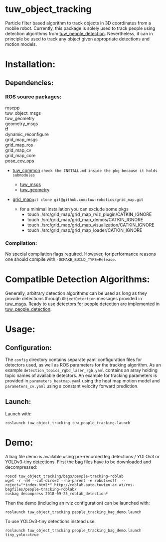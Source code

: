 tuw_object_tracking
===

Particle filter based algorithm to track objects in 3D coordinates from a mobile robot. 
Currently, this package is solely used to track people using detection algorithms from [tuw_people_detection](https://github.com/tuw-robotics/tuw_people_detection).
Nevertheless, it can in principle be used to track any object given appropriate detections and motion models.


# Installation:

## Dependencies:

### ROS source packages:
  roscpp  
  tuw_object_msgs  
  tuw_geometry  
  geometry_msgs  
  tf  
  dynamic_reconfigure  
  grid_map_msgs  
  grid_map_ros  
  grid_map_cv  
  grid_map_core  
  pose_cov_ops  

* [tuw_common](https://github.com/tuw-robotics/tuw_common) ```check the INSTALL.md inside the pkg because it holds submodules```
  * [tuw_msgs](https://github.com/tuw-robotics/tuw_msgs)
  * [tuw_geometry](https://github.com/tuw-robotics/tuw_geometry)

* [grid_map](https://github.com/tuw-robotics/grid_map)```git clone git@github.com:tuw-robotics/grid_map.git```
  * for a minimal installation you can exclude some pkgs 
    * touch ./src/grid_map/grid_map_rviz_plugin/CATKIN_IGNORE
    * touch ./src/grid_map/grid_map_demos/CATKIN_IGNORE
    * touch ./src/grid_map/grid_map_visualization/CATKIN_IGNORE
    * touch ./src/grid_map/grid_map_loader/CATKIN_IGNORE

### Compilation:
No special compilation flags required. However, for performance reasons one should compile with ```-DCMAKE_BUILD_TYPE=Release```.
    
# Compatible Detection Algorithms:

Generally, arbitrary detection algorithms can be used as long as they provide detections through
```ObjectDetection``` messages provided in [tuw_msgs](https://github.com/tuw-robotics/tuw_msgs).
Ready to use detectors for people detection are implemented in [tuw_people_detection]().

# Usage:

## Configuration:

The ```config``` directory contains separate yaml configuration files for detectors used, as well as ROS parameters for the tracking algorithm.
As an example ```detection_topics_rgbd_laser_rgb.yaml``` contains an array holding topic names of available detectors. 
An example for tracking parameters is provided in ```parameters_heatmap.yaml``` using the heat map motion model and ```parameters_cv.yaml``` using a constant velocity forward prediction.

## Launch:

Launch with:
```
roslaunch tuw_object_tracking tuw_people_tracking.launch
```

# Demo:

A bag file demo is available using pre-recorded leg detections / YOLOv3 or YOLOv3-tiny detections.
First the bag files have to be downloaded and decompressed:
```
roscd tuw_object_tracking/bags/people-tracking-roblab
wget -r -nH --cut-dirs=2 --no-parent -e robots=off  --reject="*index.html*" http://roblab.auto.tuwien.ac.at/ros-bagfiles/people-tracking-roblab/
rosbag decompress 2018-09-25_roblab_detection*
```
Then the demo (including an rviz configuration) can be launched with:
```
roslaunch tuw_object_tracking people_tracking_bag_demo.launch
```
To use YOLOv3-tiny detections instead use:
```
roslaunch tuw_object_tracking people_tracking_bag_demo.launch tiny_yolo:=true
```
